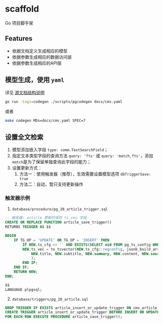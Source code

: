 # scaffold

Go 项目脚手架

## Features

* 依据文档定义生成相应的模型
* 依据参数生成相应的数据访问层
* 依据参数生成相应的API层

## 模型生成，使用 `yaml`

详见 [源文档结构说明](docs/)

```bash
go run -tags=codegen ./scripts/pgcodegen docs/cms.yaml
```

或者
```bash
make codegen MDs=docs/cms.yaml SPEC=7
```

## 设置全文检索

1. 模型添加嵌入字段 `type: comm.TextSearchField`；
2. 指定文本类型字段的查询方法 `query: 'fts'` 或 `query: 'match,fts'`，添加 `match`是为了保留单独查询此字段的能力；
3. 设置更新方式：
   1. 方法一：使用触发器（推荐），生效需要设置模型选项 `dbTriggerSave: true`
   2. 方法二：自动，暂只支持更新操作

### 触发器示例

1. `database/procedure/pg_20_article_trigger.sql`

```sql
-- 触发器: article 更新时保存 ts_vec 字段
CREATE OR REPLACE FUNCTION article_save_trigger()
RETURNS TRIGGER AS $$

BEGIN
	IF TG_OP = 'UPDATE' OR TG_OP = 'INSERT' THEN
		IF NEW.ts_cfg <> '' AND EXISTS(SELECT oid FROM pg_ts_config WHERE cfgname = NEW.ts_cfg) THEN
		NEW.ts_vec = to_tsvector(NEW.ts_cfg::regconfig, jsonb_build_array(
			NEW.title, NEW.subtitle, NEW.summary, NEW.content, NEW.source, NEW.author)
			);
		END IF;
	END IF;
	RETURN NEW;
END;

$$
LANGUAGE plpgsql;
```

2. `database/triggers/pg_20_article.sql`

```sql
DROP TRIGGER IF EXISTS article_insert_or_update_trigger ON cms_article;
CREATE TRIGGER article_insert_or_update_trigger BEFORE INSERT OR UPDATE ON cms_article
FOR EACH ROW EXECUTE PROCEDURE article_save_trigger();
```

